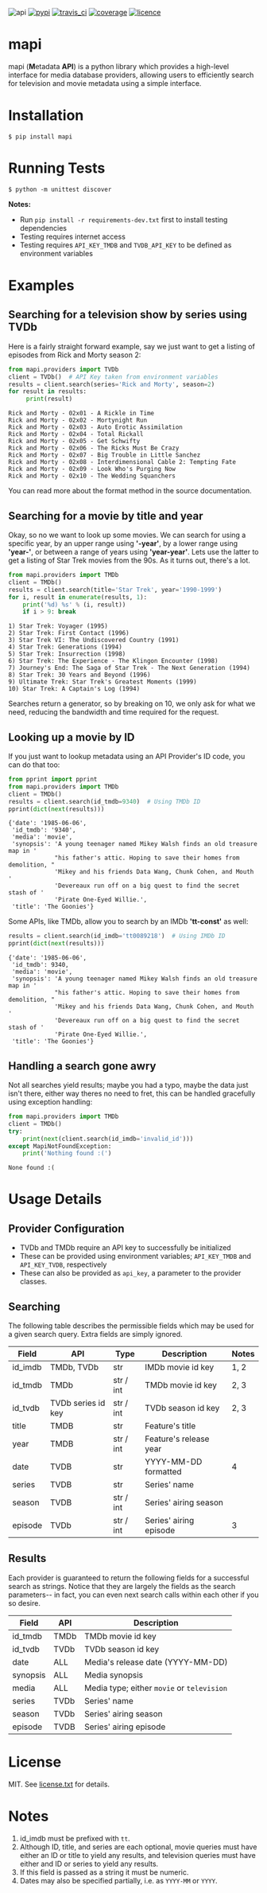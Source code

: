 ![api](https://img.shields.io/badge/api-TMDb/TVDb-D8D200.svg)
[![pypi](https://img.shields.io/pypi/v/mapi.svg)](https://pypi.python.org/pypi/mapi)
[![travis\_ci](https://img.shields.io/travis/jkwill87/mapi/develop.svg)](https://travis-ci.org/jkwill87/mapi)
[![coverage](https://img.shields.io/codecov/jkwill87/mapi/develop.svg)](https://codecov.io/gh/jkwill87/mapi)
[![licence](https://img.shields.io/github/license/jkwill87/mapi.svg)](https://en.wikipedia.org/wiki/MIT_License)

# mapi

mapi (**M**etadata **API**) is a python library which provides a high-level interface for media database providers, allowing users to efficiently search for television and movie metadata using a simple interface.


# Installation

`$ pip install mapi`


# Running Tests

`$ python -m unittest discover`

**Notes:**
- Run `pip install -r requirements-dev.txt` first to install testing dependencies
- Testing requires internet access
- Testing requires `API_KEY_TMDB` and `TVDB_API_KEY` to be defined as environment variables


# Examples

## Searching for a television show by series using TVDb

Here is a fairly straight forward example, say we just want to get a listing of episodes from Rick and Morty season 2:

```python
from mapi.providers import TVDb
client = TVDb()  # API Key taken from environment variables
results = client.search(series='Rick and Morty', season=2)
for result in results:
     print(result)
```
    Rick and Morty - 02x01 - A Rickle in Time
    Rick and Morty - 02x02 - Mortynight Run
    Rick and Morty - 02x03 - Auto Erotic Assimilation
    Rick and Morty - 02x04 - Total Rickall
    Rick and Morty - 02x05 - Get Schwifty
    Rick and Morty - 02x06 - The Ricks Must Be Crazy
    Rick and Morty - 02x07 - Big Trouble in Little Sanchez
    Rick and Morty - 02x08 - Interdimensional Cable 2: Tempting Fate
    Rick and Morty - 02x09 - Look Who's Purging Now
    Rick and Morty - 02x10 - The Wedding Squanchers


You can read more about the format method in the source documentation.


## Searching for a movie by title and year

Okay, so no we want to look up some movies. We can search for using a specific year, by an upper range using **'-year'**, by a lower range using **'year-'**, or between a range of years using **'year-year'**. Lets use the latter to get a listing of Star Trek movies from the 90s. As it turns out, there's a lot.

```python
from mapi.providers import TMDb
client = TMDb()
results = client.search(title='Star Trek', year='1990-1999')
for i, result in enumerate(results, 1):
    print('%d) %s' % (i, result))
    if i > 9: break
```
    1) Star Trek: Voyager (1995)
    2) Star Trek: First Contact (1996)
    3) Star Trek VI: The Undiscovered Country (1991)
    4) Star Trek: Generations (1994)
    5) Star Trek: Insurrection (1998)
    6) Star Trek: The Experience - The Klingon Encounter (1998)
    7) Journey's End: The Saga of Star Trek - The Next Generation (1994)
    8) Star Trek: 30 Years and Beyond (1996)
    9) Ultimate Trek: Star Trek's Greatest Moments (1999)
    10) Star Trek: A Captain's Log (1994)

Searches return a generator, so by breaking on 10, we only ask for what we need, reducing the bandwidth and time required for the request.


## Looking up a movie by ID

If you just want to lookup metadata using an API Provider's ID code, you can do that too:

```python
from pprint import pprint
from mapi.providers import TMDb
client = TMDb()
results = client.search(id_tmdb=9340)  # Using TMDb ID
pprint(dict(next(results)))
```
    {'date': '1985-06-06',
     'id_tmdb': '9340',
     'media': 'movie',
     'synopsis': 'A young teenager named Mikey Walsh finds an old treasure map in '
                 "his father's attic. Hoping to save their homes from demolition, "
                 'Mikey and his friends Data Wang, Chunk Cohen, and Mouth '
                 'Devereaux run off on a big quest to find the secret stash of '
                 'Pirate One-Eyed Willie.',
     'title': 'The Goonies'}

Some APIs, like TMDb, allow you to search by an IMDb **'tt-const'** as well:


```python
results = client.search(id_imdb='tt0089218')  # Using IMDb ID
pprint(dict(next(results)))
```
    {'date': '1985-06-06',
     'id_tmdb': 9340,
     'media': 'movie',
     'synopsis': 'A young teenager named Mikey Walsh finds an old treasure map in '
                 "his father's attic. Hoping to save their homes from demolition, "
                 'Mikey and his friends Data Wang, Chunk Cohen, and Mouth '
                 'Devereaux run off on a big quest to find the secret stash of '
                 'Pirate One-Eyed Willie.',
     'title': 'The Goonies'}


## Handling a search gone awry

Not all searches yield results; maybe you had a typo, maybe the data just isn't there, either way theres no need to fret, this can be handled gracefully using exception handling:

```python
from mapi.providers import TMDb
client = TMDb()
try:
    print(next(client.search(id_imdb='invalid_id')))
except MapiNotFoundException:
    print('Nothing found :(')
```
    None found :(


# Usage Details

## Provider Configuration

- TVDb and TMDb require an API key to successfully be initialized
- These can be provided using environment variables; `API_KEY_TMDB` and `API_KEY_TVDB`, respectively
- These can also be provided as `api_key`, a parameter to the provider classes.


## Searching

The following table describes the permissible fields which may be used for a given search query. Extra fields are simply ignored.

| Field   | API                | Type      | Description            | Notes |
|---------|--------------------|-----------|------------------------|-------|
| id_imdb | TMDb, TVDb         | str       | IMDb movie id key      | 1, 2  |
| id_tmdb | TMDb               | str / int | TMDb movie id key      | 2, 3  |
| id_tvdb | TVDb series id key | str / int | TVDb season id key     | 2, 3  |
| title   | TMDB               | str       | Feature's title        |       |
| year    | TMDB               | str / int | Feature's release year |       |
| date    | TVDB               | str       | YYYY-MM-DD formatted   | 4     |
| series  | TVDB               | str       | Series' name           |       |
| season  | TVDB               | str / int | Series' airing season  |       |
| episode | TVDb               | str / int | Series' airing episode | 3     |

## Results

Each provider is guaranteed to return the following fields for a successful search as strings. Notice that they are largely the fields as the search parameters-- in fact, you can even next search calls within each other if you so desire.

| Field    | API  | Description                                |
|----------|------|--------------------------------------------|
| id_tmdb  | TMDb | TMDb movie id key                          |
| id_tvdb  | TVDb | TVDb season id key                         |
| date     | ALL  | Media's release date (YYYY-MM-DD)          |
| synopsis | ALL  | Media synopsis                             |
| media    | ALL  | Media type; either `movie` or `television` |
| series   | TVDb | Series' name                               |
| season   | TVDb | Series' airing season                      |
| episode  | TVDB | Series' airing episode                     |

# License

MIT. See [license.txt](https://github.com/jkwill87/mapi/blob/develop/license.txt) for details.


# Notes

1. id_imdb must be prefixed with `tt`.
2. Although ID, title, and series are each optional, movie queries must have either an ID or title to yield any results, and television queries must have either and ID or series to yield any results.
3. If this field is passed as a string it must be numeric.
4. Dates may also be specified partially, i.e. as `YYYY-MM` or `YYYY`.
